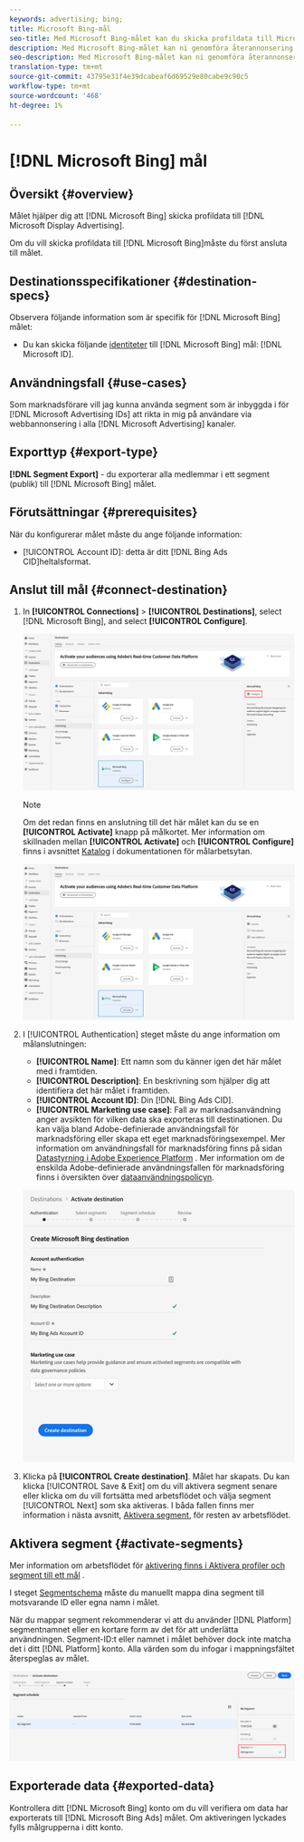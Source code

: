 ```yaml
---
keywords: advertising; bing;
title: Microsoft Bing-mål
seo-title: Med Microsoft Bing-målet kan du skicka profildata till Microsoft Display Advertising.
description: Med Microsoft Bing-målet kan ni genomföra återannonsering och målgruppsanpassade digitala kampanjer i Microsoft Display Advertising.
seo-description: Med Microsoft Bing-målet kan ni genomföra återannonsering och målgruppsanpassade digitala kampanjer i Microsoft Display Advertising.
translation-type: tm+mt
source-git-commit: 43795e31f4e39dcabeaf6d69529e80cabe9c90c5
workflow-type: tm+mt
source-wordcount: '468'
ht-degree: 1%

---
```



# [!DNL Microsoft Bing] mål

## Översikt {#overview}

Målet hjälper dig att [!DNL Microsoft Bing] skicka profildata till [!DNL Microsoft Display Advertising].

Om du vill skicka profildata till [!DNL Microsoft Bing]måste du först ansluta till målet.

## Destinationsspecifikationer {#destination-specs}

Observera följande information som är specifik för [!DNL Microsoft Bing] målet:

* Du kan skicka följande [identiteter](../../identity-service/namespaces.md) till [!DNL Microsoft Bing] mål: [!DNL Microsoft ID].

## Användningsfall {#use-cases}

Som marknadsförare vill jag kunna använda segment som är inbyggda i för [!DNL Microsoft Advertising IDs] att rikta in mig på användare via webbannonsering i alla [!DNL Microsoft Advertising] kanaler.

## Exporttyp {#export-type}

**[!DNL Segment Export]** - du exporterar alla medlemmar i ett segment (publik) till [!DNL Microsoft Bing] målet.

## Förutsättningar {#prerequisites}

När du konfigurerar målet måste du ange följande information:

* [!UICONTROL Account ID]: detta är ditt [!DNL Bing Ads CID]heltalsformat.

## Anslut till mål {#connect-destination}

1. In **[!UICONTROL Connections]** > **[!UICONTROL Destinations]**, select [!DNL Microsoft Bing], and select **[!UICONTROL Configure]**.

   ![Konfigurera Microsoft Bing-mål](assets/bing-destination-configure.png)

   >[!NOTE]
   >
   >Om det redan finns en anslutning till det här målet kan du se en **[!UICONTROL Activate]** knapp på målkortet. Mer information om skillnaden mellan **[!UICONTROL Activate]** och **[!UICONTROL Configure]** finns i avsnittet [Katalog](../destinations/destinations-workspace.md#catalog) i dokumentationen för målarbetsytan.

   ![Aktivera Microsoft Bing-mål](assets/bing-destination-activate.png)

1. I [!UICONTROL Authentication] steget måste du ange information om målanslutningen:

   * **[!UICONTROL Name]**: Ett namn som du känner igen det här målet med i framtiden.
   * **[!UICONTROL Description]**: En beskrivning som hjälper dig att identifiera det här målet i framtiden.
   * **[!UICONTROL Account ID]**: Din [!DNL Bing Ads CID].
   * **[!UICONTROL Marketing use case]**: Fall av marknadsanvändning anger avsikten för vilken data ska exporteras till destinationen. Du kan välja bland Adobe-definierade användningsfall för marknadsföring eller skapa ett eget marknadsföringsexempel. Mer information om användningsfall för marknadsföring finns på sidan [Datastyrning i Adobe Experience Platform](../privacy/data-governance-overview.md#destinations) . Mer information om de enskilda Adobe-definierade användningsfallen för marknadsföring finns i översikten över [dataanvändningspolicyn](../../data-governance/policies/overview.md#core-actions).

   ![Autentisering av Microsoft Bing-mål](assets/bing-destination-authentication.png)

1. Klicka på **[!UICONTROL Create destination]**. Målet har skapats. Du kan klicka [!UICONTROL Save & Exit] om du vill aktivera segment senare eller klicka om du vill fortsätta med arbetsflödet och välja segment [!UICONTROL Next] som ska aktiveras. I båda fallen finns mer information i nästa avsnitt, [Aktivera segment](#activate-segments), för resten av arbetsflödet.

## Aktivera segment {#activate-segments}

Mer information om arbetsflödet för [aktivering finns i Aktivera profiler och segment till ett mål](activate-destinations.md#select-attributes) .

I steget [Segmentschema](activate-destinations.md#segment-schedule) måste du manuellt mappa dina segment till motsvarande ID eller egna namn i målet.

När du mappar segment rekommenderar vi att du använder [!DNL Platform] segmentnamnet eller en kortare form av det för att underlätta användningen. Segment-ID:t eller namnet i målet behöver dock inte matcha det i ditt [!DNL Platform] konto. Alla värden som du infogar i mappningsfältet återspeglas av målet.

![Segmentmappnings-ID](assets/segment-mapping-id.png)

## Exporterade data {#exported-data}

Kontrollera ditt [!DNL Microsoft Bing] konto om du vill verifiera om data har exporterats till [!DNL Microsoft Bing Ads] målet. Om aktiveringen lyckades fylls målgrupperna i ditt konto.